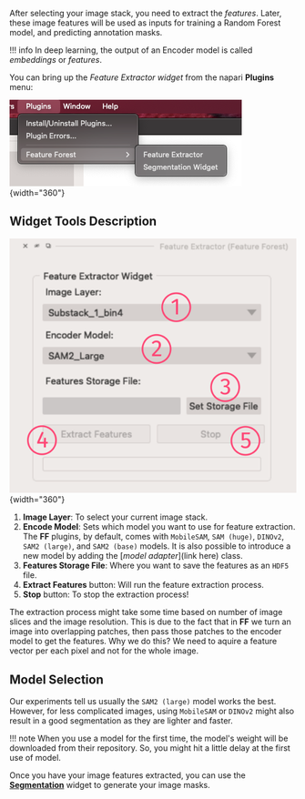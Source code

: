 After selecting your image stack, you need to extract the *features*. Later, these image features will be used as inputs for training a Random Forest model, 
and predicting annotation masks.  

!!! info
    In deep learning, the output of an Encoder model is called <i>embeddings</i> or <i>features</i>.

You can bring up the *Feature Extractor widget* from the napari **Plugins** menu:  

![plugins menu](assets/plugins_menu.png){width="360"}

## Widget Tools Description
![Feature Extractor](assets/extractor_widget/extractor.png){width="360"}

1. **Image Layer**: To select your current image stack.
2. **Encode Model**: Sets which model you want to use for feature extraction.  
    The **FF** plugins, by default, comes with `MobileSAM`, `SAM (huge)`, `DINOv2`, `SAM2 (large)`, and `SAM2 (base)` models. It is also possible to introduce a new model by adding the [*model adapter*](link here) class.
3. **Features Storage File**: Where you want to save the features as an `HDF5` file.
4. **Extract Features** button: Will run the feature extraction process.
5. **Stop** button: To stop the extraction process!

The extraction process might take some time based on number of image slices and the image resolution. This is due to the fact that in **FF** we turn an image into overlapping patches, then pass those patches to the encoder model to get the features. Why we do this? We need to aquire a feature vector per each pixel and not for the whole image. 

## Model Selection
Our experiments tell us usually the `SAM2 (large)` model works the best. However, for less complicated images, using `MobileSAM` or `DINOv2` might also result in a good segmentation as they are lighter and faster.  

!!! note
    When you use a model for the first time, the model's weight will be downloaded from their repository.  So, you might hit a little delay at the first use of model.  

Once you have your image features extracted, you can use the [**Segmentation**](./segmentation.md) widget to generate your image masks.

